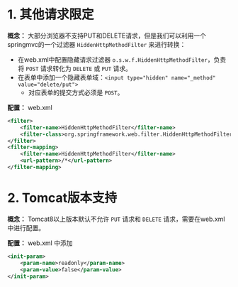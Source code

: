 # 1. 其他请求限定

**概念：** 大部分浏览器不支持PUT和DELETE请求，但是我们可以利用一个springmvc的一个过滤器 `HiddenHttpMethodFilter` 来进行转换：
- 在web.xml中配置隐藏请求过滤器 `o.s.w.f.HiddenHttpMethodFilter`，负责将 `POST` 请求转化为 `DELETE` 或 `PUT` 请求。
- 在表单中添加一个隐藏表单域：`<input type="hidden" name="_method" value="delete/put">`
    - 对应表单的提交方式必须是 `POST`。

**配置：** web.xml
```xml
<filter>
    <filter-name>HiddenHttpMethodFilter</filter-name>
    <filter-class>org.springframework.web.filter.HiddenHttpMethodFilter</filter-class>
</filter>
<filter-mapping>
    <filter-name>HiddenHttpMethodFilter</filter-name>
    <url-pattern>/*</url-pattern>
</filter-mapping>
```

# 2. Tomcat版本支持

**概念：** Tomcat8以上版本默认不允许 `PUT` 请求和 `DELETE` 请求，需要在web.xml中进行配置。

**配置：** web.xml 中添加
```xml
<init-param>    
    <param-name>readonly</param-name>   
    <param-value>false</param-value> 
</init-param>
```